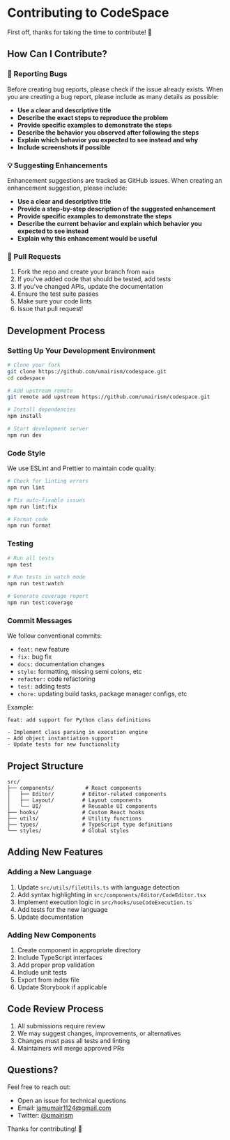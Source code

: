 # Contributing to CodeSpace

First off, thanks for taking the time to contribute! 🎉

## How Can I Contribute?

### 🐛 Reporting Bugs

Before creating bug reports, please check if the issue already exists. When you are creating a bug report, please include as many details as possible:

- **Use a clear and descriptive title**
- **Describe the exact steps to reproduce the problem**  
- **Provide specific examples to demonstrate the steps**
- **Describe the behavior you observed after following the steps**
- **Explain which behavior you expected to see instead and why**
- **Include screenshots if possible**

### 💡 Suggesting Enhancements

Enhancement suggestions are tracked as GitHub issues. When creating an enhancement suggestion, please include:

- **Use a clear and descriptive title**
- **Provide a step-by-step description of the suggested enhancement**
- **Provide specific examples to demonstrate the steps**
- **Describe the current behavior and explain which behavior you expected to see instead**
- **Explain why this enhancement would be useful**

### 🔧 Pull Requests

1. Fork the repo and create your branch from `main`
2. If you've added code that should be tested, add tests
3. If you've changed APIs, update the documentation
4. Ensure the test suite passes
5. Make sure your code lints
6. Issue that pull request!

## Development Process

### Setting Up Your Development Environment

```bash
# Clone your fork
git clone https://github.com/umairism/codespace.git
cd codespace

# Add upstream remote
git remote add upstream https://github.com/umairism/codespace.git

# Install dependencies
npm install

# Start development server
npm run dev
```

### Code Style

We use ESLint and Prettier to maintain code quality:

```bash
# Check for linting errors
npm run lint

# Fix auto-fixable issues
npm run lint:fix

# Format code
npm run format
```

### Testing

```bash
# Run all tests
npm test

# Run tests in watch mode
npm run test:watch

# Generate coverage report
npm run test:coverage
```

### Commit Messages

We follow conventional commits:

- `feat:` new feature
- `fix:` bug fix
- `docs:` documentation changes
- `style:` formatting, missing semi colons, etc
- `refactor:` code refactoring
- `test:` adding tests
- `chore:` updating build tasks, package manager configs, etc

Example:
```
feat: add support for Python class definitions

- Implement class parsing in execution engine
- Add object instantiation support
- Update tests for new functionality
```

## Project Structure

```
src/
├── components/          # React components
│   ├── Editor/         # Editor-related components
│   ├── Layout/         # Layout components
│   └── UI/             # Reusable UI components
├── hooks/              # Custom React hooks
├── utils/              # Utility functions
├── types/              # TypeScript type definitions
└── styles/             # Global styles
```

## Adding New Features

### Adding a New Language

1. Update `src/utils/fileUtils.ts` with language detection
2. Add syntax highlighting in `src/components/Editor/CodeEditor.tsx`
3. Implement execution logic in `src/hooks/useCodeExecution.ts`
4. Add tests for the new language
5. Update documentation

### Adding New Components

1. Create component in appropriate directory
2. Include TypeScript interfaces
3. Add proper prop validation
4. Include unit tests
5. Export from index file
6. Update Storybook if applicable

## Code Review Process

1. All submissions require review
2. We may suggest changes, improvements, or alternatives
3. Changes must pass all tests and linting
4. Maintainers will merge approved PRs

## Questions?

Feel free to reach out:
- Open an issue for technical questions
- Email: iamumair1124@gmail.com
- Twitter: [@umairism](https://twitter.com/umairism)

Thanks for contributing! 🚀
